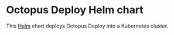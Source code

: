 # Octopus Deploy Helm chart

This [Helm](https://helm.sh) chart deploys Octopus Deploy into a Kubernetes cluster.

